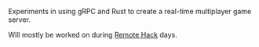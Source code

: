 Experiments in using gRPC and Rust to create a real-time multiplayer game server.

Will mostly be worked on during [Remote Hack](https://remotehack.space/) days.
